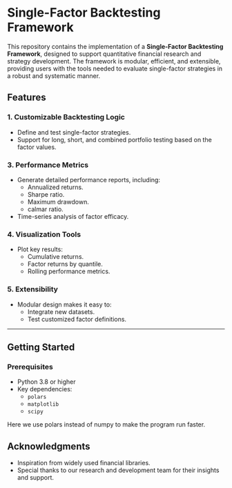 # Single-Factor Backtesting Framework

This repository contains the implementation of a **Single-Factor Backtesting Framework**, designed to support quantitative financial research and strategy development. The framework is modular, efficient, and extensible, providing users with the tools needed to evaluate single-factor strategies in a robust and systematic manner.

## Features

### 1. **Customizable Backtesting Logic**
- Define and test single-factor strategies.
- Support for long, short, and combined portfolio testing based on the factor values.

### 3. **Performance Metrics**
- Generate detailed performance reports, including:
  - Annualized returns.
  - Sharpe ratio.
  - Maximum drawdown.
  - calmar ratio.
- Time-series analysis of factor efficacy.

### 4. **Visualization Tools**
- Plot key results:
  - Cumulative returns.
  - Factor returns by quantile.
  - Rolling performance metrics.

### 5. **Extensibility**
- Modular design makes it easy to:
  - Integrate new datasets.
  - Test customized factor definitions.

---

## Getting Started

### Prerequisites

- Python 3.8 or higher
- Key dependencies:
  - `polars`
  - `matplotlib`
  - `scipy`

Here we use polars instead of numpy to make the program run faster.

## Acknowledgments
- Inspiration from widely used financial libraries.
- Special thanks to our research and development team for their insights and support.


